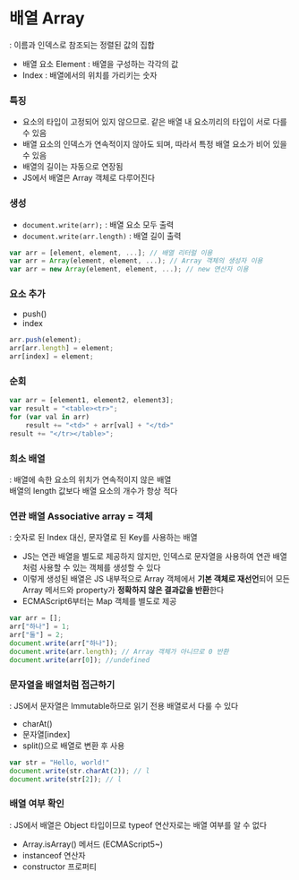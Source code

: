 # 배열 Array
: 이름과 인덱스로 참조되는 정렬된 값의 집합

- 배열 요소 Element : 배열을 구성하는 각각의 값
- Index : 배열에서의 위치를 가리키는 숫자

### 특징
- 요소의 타입이 고정되어 있지 않으므로. 같은 배열 내 요소끼리의 타입이 서로 다를 수 있음
- 배열 요소의 인덱스가 연속적이지 않아도 되며, 따라서 특정 배열 요소가 비어 있을 수 있음
- 배열의 길이는 자동으로 연장됨
- JS에서 배열은 Array 객체로 다루어진다

### 생성

- `document.write(arr);` : 배열 요소 모두 출력
- `document.write(arr.length)` : 배열 길이 출력
``` javascript
var arr = [element, element, ...]; // 배열 리터럴 이용
var arr = Array(element, element, ...); // Array 객체의 생성자 이용
var arr = new Array(element, element, ...); // new 연산자 이용
```

### 요소 추가
- push()
- index
``` javascript
arr.push(element);
arr[arr.length] = element;
arr[index] = element;
```

### 순회
``` javascript
var arr = [element1, element2, element3];
var result = "<table><tr>";
for (var val in arr)
    result += "<td>" + arr[val] + "</td>"
result += "</tr></table>";
```

### 희소 배열
: 배열에 속한 요소의 위치가 연속적이지 않은 배열
<br> 배열의 length 값보다 배열 요소의 개수가 항상 적다

### 연관 배열 Associative array = 객체
: 숫자로 된 Index 대신, 문자열로 된 Key를 사용하는 배열

- JS는 연관 배열을 별도로 제공하지 않지만, 인덱스로 문자열을 사용하여 연관 배열처럼 사용할 수 있는 객체를 생성할 수 있다
- 이렇게 생성된 배열은 JS 내부적으로 Array 객체에서 **기본 객체로 재선언**되어 모든 Array 메서드와 property가 **정확하지 않은 결과값을 반환**한다
- ECMAScript6부터는 Map 객체를 별도로 제공
```javascript
var arr = [];
arr["하나"] = 1;
arr["둘"] = 2;
document.write(arr["하나"]);
document.write(arr.length); // Array 객체가 아니므로 0 반환
document.write(arr[0]); //undefined
```

### 문자열을 배열처럼 접근하기
: JS에서 문자열은 Immutable하므로 읽기 전용 배열로서 다룰 수 있다

- charAt()
- 문자열[index]
- split()으로 배열로 변환 후 사용
``` javascript
var str = "Hello, world!"
document.write(str.charAt(2)); // l
document.write(str[2]); // l
```

### 배열 여부 확인
: JS에서 배열은 Object 타입이므로 typeof 연산자로는 배열 여부를 알 수 없다

- Array.isArray() 메서드 (ECMAScript5~)
- instanceof 연산자
- constructor 프로퍼티
